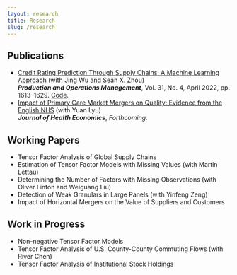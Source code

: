```yaml
---
layout: research
title: Research
slug: /research
---
```


## Publications

* [Credit Rating Prediction Through Supply Chains: A Machine Learning Approach](https://doi.org/10.1111/poms.13634) (with Jing Wu and Sean X. Zhou)\
   ***Production and Operations Management***, Vol. 31, No. 4, April 2022, pp. 1613–1629. <!--Media at [POMS](https://youtu.be/ybiD_tnwa2g) and [CUHK](https://cbk.bschool.cuhk.edu.hk/supply-chain-health-a-new-way-to-predict-credit-ratings/);--> [Code](https://github.com/zhaocheng-zhang/CreditRatingSC).
* [Impact of Primary Care Market Mergers on Quality: Evidence from the English NHS](https://doi.org/10.1016/j.jhealeco.2025.103050) (with Yuan Lyu)\
   ***Journal of Health Economics***, *Forthcoming.*


## Working Papers

* Tensor Factor Analysis of Global Supply Chains <!--(with Weichen Wang and Jing Wu)-->
* Estimation of Tensor Factor Models with Missing Values (with Martin Lettau)
* Determining the Number of Factors with Missing Observations (with Oliver Linton and Weiguang Liu)
* Detection of Weak Granulars in Large Panels (with Yinfeng Zeng)
* Impact of Horizontal Mergers on the Value of Suppliers and Customers


## Work in Progress

* Non-negative Tensor Factor Models
* Tensor Factor Analysis of U.S. County-County Commuting Flows (with River Chen)
* Tensor Factor Analysis of Institutional Stock Holdings

<br />
<br />
